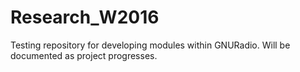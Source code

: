 # Research_W2016

Testing repository for developing modules within GNURadio.  Will be documented as project progresses.
